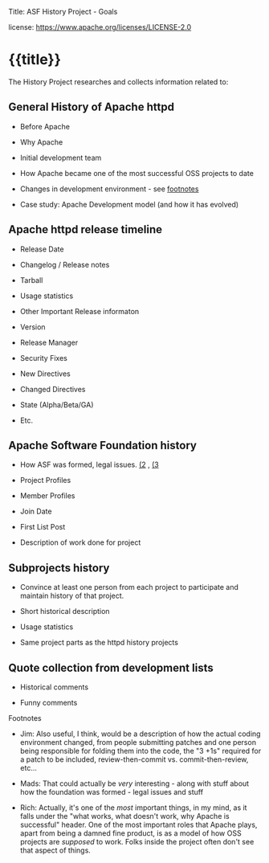Title: ASF History Project - Goals

license: https://www.apache.org/licenses/LICENSE-2.0

# {{title}}

The History Project researches and collects information related to:

## General History of Apache httpd

- Before Apache

- Why Apache

- Initial development team

- How Apache became one of the most successful OSS projects to date

- Changes in development environment - see <a href="#foot1">footnotes</a> 

- Case study: Apache Development model (and how it has evolved)


## Apache httpd release timeline 

- Release Date

- Changelog / Release notes

- Tarball

- Usage statistics

- Other Important Release informaton

- Version

- Release Manager

- Security Fixes

- New Directives

- Changed Directives

- State (Alpha/Beta/GA)

- Etc.


## Apache Software Foundation history 

- How ASF was formed, legal issues. [(2](#foot2) , [(3](#foot3) 

- Project Profiles

- Member Profiles

- Join Date

- First List Post

- Description of work done for project


## Subprojects history

- Convince at least one person from each project to participate and maintain history of that project.

- Short historical description

- Usage statistics

- Same project parts as the httpd history projects

## Quote collection from development lists

- Historical comments

- Funny comments

<a name="foot1">Footnotes</a>

  - Jim: Also useful, I think, would be a description of how the actual coding environment changed, from people submitting patches and one person being responsible for folding them into the code, the "3 +1s" required for a patch to be included, review-then-commit vs. commit-then-review, etc...
<a name="foot2">
  
  - Mads: That could actually be _very_ interesting - along with stuff about how the foundation was formed - legal issues and stuff
  
  - Rich: Actually, it's one of the *most* important things, in my mind, as it falls under the "what works, what doesn't work, why Apache is successful" header. One of the most important roles that Apache plays, apart from being a damned fine product, is as a model of how OSS projects are *supposed* to work. Folks inside the project often don't see that aspect of things.

